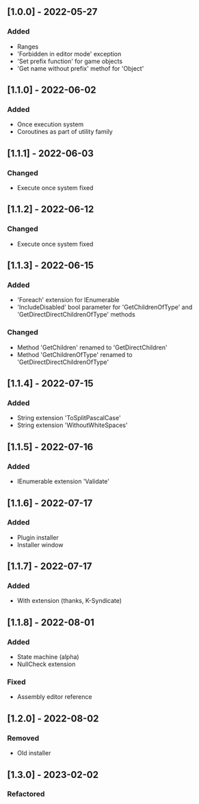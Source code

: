 ## [1.0.0] - 2022-05-27


### Added
* Ranges
* 'Forbidden in editor mode' exception
* 'Set prefix function' for game objects
* 'Get name without prefix' methof for 'Object'


## [1.1.0] - 2022-06-02
### Added
* Once execution system
* Coroutines as part of utility family 


## [1.1.1] - 2022-06-03
### Changed
* Execute once system fixed


## [1.1.2] - 2022-06-12
### Changed
* Execute once system fixed


## [1.1.3] - 2022-06-15
### Added
* 'Foreach' extension for IEnumerable
* 'IncludeDisabled' bool parameter for 'GetChildrenOfType' and 
'GetDirectDirectChildrenOfType' methods

### Changed
* Method 'GetChildren' renamed to 'GetDirectChildren'
* Method 'GetChildrenOfType' renamed to 'GetDirectDirectChildrenOfType'


## [1.1.4] - 2022-07-15
### Added
* String extension 'ToSplitPascalCase' 
* String extension 'WithoutWhiteSpaces'


## [1.1.5] - 2022-07-16
### Added
* IEnumerable extension 'Validate'



## [1.1.6] - 2022-07-17
### Added
* Plugin installer
* Installer window


## [1.1.7] - 2022-07-17
### Added
* With extension (thanks, K-Syndicate)


## [1.1.8] - 2022-08-01
### Added
* State machine (alpha)
* NullCheck extension

### Fixed
* Assembly editor reference



## [1.2.0] - 2022-08-02
### Removed
* Old installer




## [1.3.0] - 2023-02-02
### Refactored